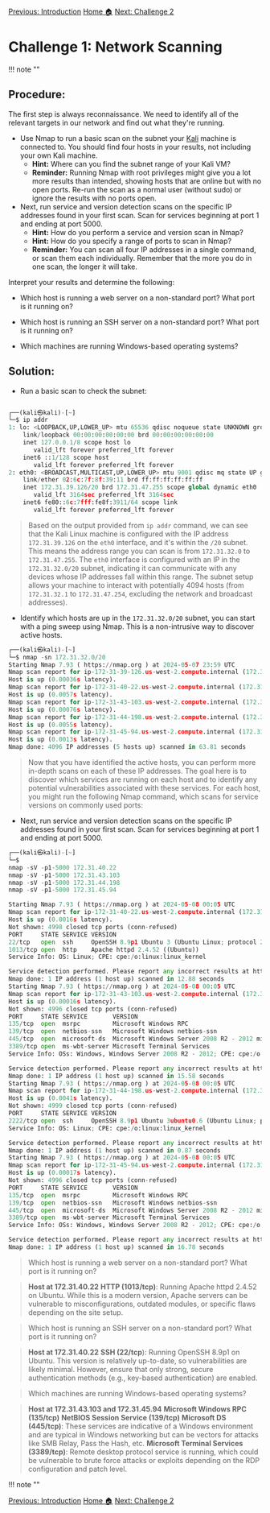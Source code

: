 
<div class="button-container" markdown="1">
<a href="/Career-Simulation-3/2-instructions/" class="md-button md-button--primary">Previous: Introduction</a>
<a href="/Career-Simulation-3/" class="md-button md-button--secondary">Home 🏠</a>
<a href="/Career-Simulation-3/challenge_2/" class="md-button md-button--primary">Next: Challenge 2</a>
</div>

# **Challenge 1: Network Scanning**
!!! note ""

## **Procedure:**

The first step is always reconnaissance. We need to identify all of the relevant targets in our network and find out what they're running.

- Use Nmap to run a basic scan on the subnet your [Kali](https://www.kali.org/ "Kali Linux!")  machine is connected to. You should find four hosts in your results, not including your own Kali machine.
  - **Hint:** Where can you find the subnet range of your Kali VM?
  - **Reminder:** Running Nmap with root privileges might give you a lot more results than intended, showing hosts that are online but with no open ports. Re-run the scan as a normal user (without sudo) or ignore the results with no ports open.
- Next, run service and version detection scans on the specific IP addresses found in your first scan. Scan for services beginning at port 1 and ending at port 5000.
  - **Hint:** How do you perform a service and version scan in Nmap?
  - **Hint:** How do you specify a range of ports to scan in Nmap?
  - **Reminder:** You can scan all four IP addresses in a single command, or scan them each individually. Remember that the more you do in one scan, the longer it will take.

Interpret your results and determine the following:

- Which host is running a web server on a non-standard port? What port is it running on?

- Which host is running an SSH server on a non-standard port? What port is it running on?

- Which machines are running Windows-based operating systems?

## **Solution:**

- Run a basic scan to check the subnet:

```python linenums="1"

┌──(kali㉿kali)-[~]
└─$ ip addr
1: lo: <LOOPBACK,UP,LOWER_UP> mtu 65536 qdisc noqueue state UNKNOWN group default qlen 1000
    link/loopback 00:00:00:00:00:00 brd 00:00:00:00:00:00
    inet 127.0.0.1/8 scope host lo
       valid_lft forever preferred_lft forever
    inet6 ::1/128 scope host 
       valid_lft forever preferred_lft forever
2: eth0: <BROADCAST,MULTICAST,UP,LOWER_UP> mtu 9001 qdisc mq state UP group default qlen 1000
    link/ether 02:6c:7f:8f:39:11 brd ff:ff:ff:ff:ff:ff
    inet 172.31.39.126/20 brd 172.31.47.255 scope global dynamic eth0
       valid_lft 3164sec preferred_lft 3164sec
    inet6 fe80::6c:7fff:fe8f:3911/64 scope link 
       valid_lft forever preferred_lft forever
```

  >Based on the output  provided from  `ip addr` command, we can see that the Kali Linux machine is configured with the IP address `172.31.39.126` on the `eth0` interface, and it's within the `/20` subnet. This means the address range you can scan is from `172.31.32.0` to `172.31.47.255`.
  The `eth0` interface is configured with an IP in the `172.31.32.0/20` subnet, indicating it can communicate with any devices whose IP addresses fall within this range. The subnet setup allows your machine to interact with potentially 4094 hosts (from `172.31.32.1` to `172.31.47.254`, excluding the network and broadcast addresses).


- Identify which hosts are up in the `172.31.32.0/20` subnet, you can start with a ping sweep using Nmap. This is a non-intrusive way to discover active hosts.

```python linenums="1"
┌──(kali㉿kali)-[~]
└─$ nmap -sn 172.31.32.0/20
Starting Nmap 7.93 ( https://nmap.org ) at 2024-05-07 23:59 UTC
Nmap scan report for ip-172-31-39-126.us-west-2.compute.internal (172.31.39.126)
Host is up (0.00036s latency).
Nmap scan report for ip-172-31-40-22.us-west-2.compute.internal (172.31.40.22)
Host is up (0.0057s latency).
Nmap scan report for ip-172-31-43-103.us-west-2.compute.internal (172.31.43.103)
Host is up (0.00076s latency).
Nmap scan report for ip-172-31-44-198.us-west-2.compute.internal (172.31.44.198)
Host is up (0.0055s latency).
Nmap scan report for ip-172-31-45-94.us-west-2.compute.internal (172.31.45.94)
Host is up (0.0013s latency).
Nmap done: 4096 IP addresses (5 hosts up) scanned in 63.81 seconds
```

>Now that you have identified the active hosts, you can perform more in-depth scans on each of these IP addresses. The goal here is to discover which services are running on each host and to identify any potential vulnerabilities associated with these services. For each host, you might run the following Nmap command, which scans for service versions on commonly used ports:

- Next, run service and version detection scans on the specific IP addresses found in your first scan. Scan for services beginning at port 1 and ending at port 5000.

```python linenums="1"
┌──(kali㉿kali)-[~]
└─$ 
nmap -sV -p1-5000 172.31.40.22
nmap -sV -p1-5000 172.31.43.103
nmap -sV -p1-5000 172.31.44.198
nmap -sV -p1-5000 172.31.45.94

Starting Nmap 7.93 ( https://nmap.org ) at 2024-05-08 00:05 UTC
Nmap scan report for ip-172-31-40-22.us-west-2.compute.internal (172.31.40.22)
Host is up (0.0016s latency).
Not shown: 4998 closed tcp ports (conn-refused)
PORT     STATE SERVICE VERSION
22/tcp   open  ssh     OpenSSH 8.9p1 Ubuntu 3 (Ubuntu Linux; protocol 2.0)
1013/tcp open  http    Apache httpd 2.4.52 ((Ubuntu))
Service Info: OS: Linux; CPE: cpe:/o:linux:linux_kernel

Service detection performed. Please report any incorrect results at https://nmap.org/submit/ .
Nmap done: 1 IP address (1 host up) scanned in 12.88 seconds
Starting Nmap 7.93 ( https://nmap.org ) at 2024-05-08 00:05 UTC
Nmap scan report for ip-172-31-43-103.us-west-2.compute.internal (172.31.43.103)
Host is up (0.00016s latency).
Not shown: 4996 closed tcp ports (conn-refused)
PORT     STATE SERVICE       VERSION
135/tcp  open  msrpc         Microsoft Windows RPC
139/tcp  open  netbios-ssn   Microsoft Windows netbios-ssn
445/tcp  open  microsoft-ds  Microsoft Windows Server 2008 R2 - 2012 microsoft-ds
3389/tcp open  ms-wbt-server Microsoft Terminal Services
Service Info: OSs: Windows, Windows Server 2008 R2 - 2012; CPE: cpe:/o:microsoft:windows

Service detection performed. Please report any incorrect results at https://nmap.org/submit/ .
Nmap done: 1 IP address (1 host up) scanned in 15.58 seconds
Starting Nmap 7.93 ( https://nmap.org ) at 2024-05-08 00:05 UTC
Nmap scan report for ip-172-31-44-198.us-west-2.compute.internal (172.31.44.198)
Host is up (0.0041s latency).
Not shown: 4999 closed tcp ports (conn-refused)
PORT     STATE SERVICE VERSION
2222/tcp open  ssh     OpenSSH 8.9p1 Ubuntu 3ubuntu0.6 (Ubuntu Linux; protocol 2.0)
Service Info: OS: Linux; CPE: cpe:/o:linux:linux_kernel

Service detection performed. Please report any incorrect results at https://nmap.org/submit/ .
Nmap done: 1 IP address (1 host up) scanned in 0.87 seconds
Starting Nmap 7.93 ( https://nmap.org ) at 2024-05-08 00:05 UTC
Nmap scan report for ip-172-31-45-94.us-west-2.compute.internal (172.31.45.94)
Host is up (0.00017s latency).
Not shown: 4996 closed tcp ports (conn-refused)
PORT     STATE SERVICE       VERSION
135/tcp  open  msrpc         Microsoft Windows RPC
139/tcp  open  netbios-ssn   Microsoft Windows netbios-ssn
445/tcp  open  microsoft-ds  Microsoft Windows Server 2008 R2 - 2012 microsoft-ds
3389/tcp open  ms-wbt-server Microsoft Terminal Services
Service Info: OSs: Windows, Windows Server 2008 R2 - 2012; CPE: cpe:/o:microsoft:windows

Service detection performed. Please report any incorrect results at https://nmap.org/submit/ .
Nmap done: 1 IP address (1 host up) scanned in 16.78 seconds
```

>Which host is running a web server on a non-standard port? What port is it running on? 

>**Host at 172.31.40.22**
**HTTP (1013/tcp)**: Running Apache httpd 2.4.52 on Ubuntu. While this is a modern version, Apache servers can be vulnerable to misconfigurations, outdated modules, or specific flaws depending on the site setup.

>Which host is running an SSH server on a non-standard port? What port is it running on?

>**Host at 172.31.40.22**
**SSH (22/tcp**): Running OpenSSH 8.9p1 on Ubuntu. This version is relatively up-to-date, so vulnerabilities are likely minimal. However, ensure that only strong, secure authentication methods (e.g., key-based authentication) are enabled.


>Which machines are running Windows-based operating systems?

>**Host at 172.31.43.103 and 172.31.45.94** 
**Microsoft Windows RPC (135/tcp)**
**NetBIOS Session Service (139/tcp)**
**Microsoft DS (445/tcp)**: These services are indicative of a Windows environment and are typical in Windows networking but can be vectors for attacks like SMB Relay, Pass the Hash, etc.
**Microsoft Terminal Services (3389/tcp)**: Remote desktop protocol service is running, which could be vulnerable to brute force attacks or exploits depending on the RDP configuration and patch level.

!!! note ""

<div class="button-container" markdown="1">
<a href="/Career-Simulation-3/2-instructions/" class="md-button md-button--primary">Previous: Introduction</a>
<a href="/Career-Simulation-3/" class="md-button md-button--secondary">Home 🏠</a>
<a href="/Career-Simulation-3/challenge_2/" class="md-button md-button--primary">Next: Challenge 2</a>
</div>




